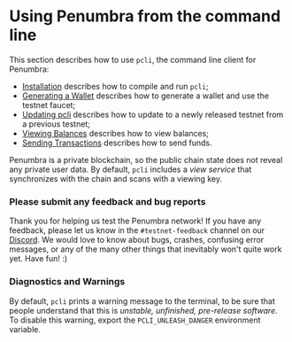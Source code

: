 # Using Penumbra from the command line

This section describes how to use `pcli`, the command line client for Penumbra:

- [Installation](./pcli/install.md) describes how to compile and run `pcli`;
- [Generating a Wallet](./pcli/wallet.md) describes how to generate a wallet and use the testnet faucet;
- [Updating pcli](./pcli/update.md) describes how to update to a newly released testnet from a previous testnet;
- [Viewing Balances](./pcli/balance.md) describes how to view balances;
- [Sending Transactions](./pcli/transaction.md) describes how to send funds.

Penumbra is a private blockchain, so the public chain state does not reveal any
private user data.  By default, `pcli` includes a _view service_ that
synchronizes with the chain and scans with a viewing key.

### Please submit any feedback and bug reports

Thank you for helping us test the Penumbra network! If you have any feedback, please let us know in
the `#testnet-feedback` channel on our [Discord](https://discord.gg/hKvkrqa3zC). We would love to know about bugs, crashes,
confusing error messages, or any of the many other things that inevitably won't quite work yet. Have
fun! :)

### Diagnostics and Warnings

By default, `pcli` prints a warning message to the terminal, to be sure that people understand that this is *unstable, unfinished, pre-release software*.
To disable this warning, export the `PCLI_UNLEASH_DANGER` environment variable.
